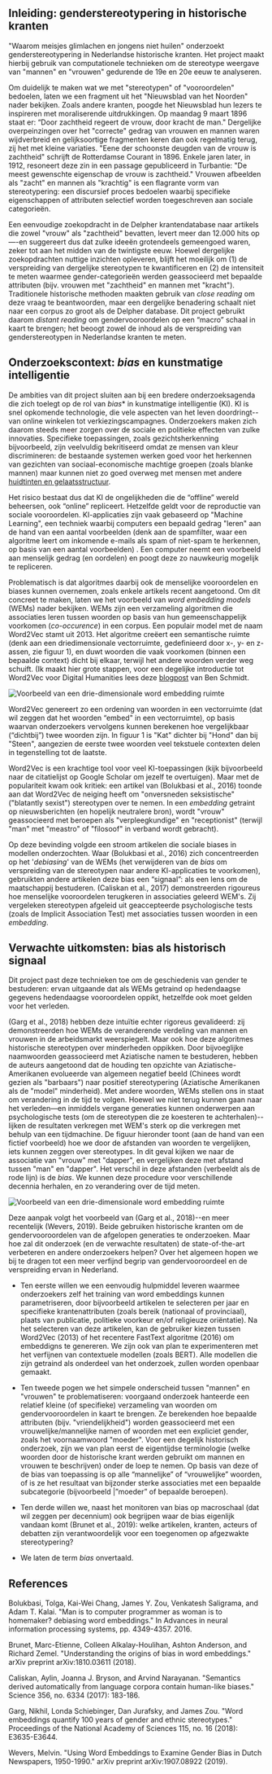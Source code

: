 ## Inleiding: genderstereotypering in historische kranten

"Waarom meisjes glimlachen en jongens niet huilen" onderzoekt genderstereotypering in Nederlandse historische kranten. Het project maakt hierbij gebruik van computationele technieken om de stereotype weergave van "mannen" en "vrouwen" gedurende de 19e en 20e eeuw te analyseren.

Om duidelijk te maken wat we met "stereotypen" of "vooroordelen" bedoelen, laten we een fragment uit het "Nieuwsblad van het Noorden" nader bekijken. Zoals andere kranten, poogde het Nieuwsblad hun lezers te inspireren met moraliserende uitdrukkingen. Op maandag 9 maart 1896 staat er: “Door zachtheid regeert de vrouw, door kracht de man." Dergelijke overpeinzingen over het "correcte" gedrag van vrouwen en mannen waren wijdverbreid en gelijksoortige fragmenten keren dan ook regelmatig terug, zij het met kleine variaties. "Eene der schoonste deugden van de vrouw is zachtheid" schrijft de Rotterdamse Courant in 1896. Enkele jaren later, in 1912, resoneert deze zin in een passage gepubliceerd in Turbantie: "De meest gewenschte eigenschap de vrouw is zachtheid." Vrouwen afbeelden als "zacht" en mannen als "krachtig" is een flagrante vorm van stereotypering: een discursief proces bedoelen waarbij specifieke eigenschappen of attributen selectief worden toegeschreven aan sociale categorieën.

Een eenvoudige zoekopdracht in de Delpher krantendatabase naar artikels die zowel "vrouw" als "zachtheid" bevatten, levert meer dan 12.000 hits op—-en suggereert dus dat zulke ideeën grotendeels gemeengoed waren, zeker tot aan het midden van de twintigste eeuw. Hoewel dergelijke zoekopdrachten nuttige inzichten opleveren, blijft het moeilijk om (1) de verspreiding van dergelijke stereotypen te kwantificeren en (2) de intensiteit te meten waarmee gender-categorieën werden geassocieerd met bepaalde attributen (bijv. vrouwen met "zachtheid" en mannen met "kracht"). Traditionele historische methoden maakten gebruik van _close reading_ om deze vraag te beantwoorden, maar een dergelijke benadering schaalt niet naar een corpus zo groot als de Delpher database. Dit project gebruikt daarom _distant reading_ om gendervooroordelen op een “macro” schaal in kaart te brengen; het beoogt zowel de inhoud als de verspreiding van genderstereotypen in Nederlandse kranten te meten.

## Onderzoekscontext: _bias_ en kunstmatige intelligentie

De ambities van dit project sluiten aan bij een bredere onderzoeksagenda die zich toelegt op de rol van _bias_* in kunstmatige intelligentie (KI). KI is snel opkomende technologie, die vele aspecten van het leven doordringt--van online winkelen tot verkiezingscampagnes. Onderzoekers maken zich daarom steeds meer zorgen over de sociale en politieke effecten van zulke innovaties. Specifieke toepassingen, zoals gezichtsherkenning bijvoorbeeld, zijn veelvuldig bekritiseerd omdat ze mensen van kleur discrimineren: de bestaande systemen werken goed voor het herkennen van gezichten van sociaal-economische machtige groepen (zoals blanke mannen) maar kunnen niet zo goed overweg met mensen met andere [huidtinten en gelaatsstructuur](https://www.ted.com/talks/joy_buolamwini_how_i_m_fighting_bias_in_algorithms?language=en).

Het risico bestaat dus dat KI de ongelijkheden die de “offline” wereld beheersen, ook “online” repliceert. Hetzelfde geldt voor de reproductie van sociale vooroordelen. KI-applicaties zijn vaak gebaseerd op "Machine Learning", een techniek waarbij computers een bepaald gedrag "leren" aan de hand van een aantal voorbeelden (denk aan de spamfilter, waar een algoritme leert om inkomende e-mails als spam of niet-spam te herkennen, op basis van een aantal voorbeelden) . Een computer neemt een voorbeeld aan menselijk gedrag (en oordelen) en poogt deze zo nauwkeurig mogelijk te repliceren. 

Problematisch is dat algoritmes daarbij ook de menselijke vooroordelen en biases kunnen overnemen, zoals enkele artikels recent aangetoond. Om dit concreet te maken, laten we het voorbeeld van _word embedding models_ (WEMs) nader bekijken. WEMs zijn een verzameling algoritmen die associaties leren tussen woorden op basis van hun gemeenschappelijk voorkomen (_co-occurence_) in een corpus. Een populair model met de naam Word2Vec stamt uit 2013. Het algoritme creëert een semantische ruimte (denk aan een driedimensionale vectorruimte, gedefinieerd door x-, y- en z-assen, zie figuur 1), en duwt woorden die vaak voorkomen (binnen een bepaalde context) dicht bij elkaar, terwijl het andere woorden verder weg schuift. (Ik maakt hier grote stappen, voor een degelijke introductie tot Word2Vec voor Digital Humanities lees deze [blogpost](http://bookworm.benschmidt.org/posts/2015-10-25-Word-Embeddings.html) van Ben Schmidt.

![Voorbeeld van een drie-dimensionale word embedding ruimte](./figures/figuur1.png)

Word2Vec genereert zo een ordening van woorden in een vectorruimte (dat wil zeggen dat het woorden “embed" in een vectorruimte), op basis waarvan onderzoekers vervolgens kunnen berekenen hoe vergelijkbaar (“dichtbij”) twee woorden zijn. In figuur 1 is  "Kat" dichter bij "Hond" dan bij "Steen", aangezien de eerste twee woorden veel tekstuele contexten delen in tegenstelling tot de laatste.

Word2Vec is een krachtige tool voor veel KI-toepassingen (kijk bijvoorbeeld naar de citatielijst op Google Scholar om jezelf te overtuigen). Maar met de populariteit kwam ook kritiek: een artikel van (Bolukbasi et al., 2016) toonde aan dat Word2Vec de neiging heeft om "onversneden seksistische" ("blatantly sexist") stereotypen over te nemen. In een _embedding_ getraint op nieuwsberichten (en hopelijk neutralere bron), wordt "vrouw" geassocieerd met beroepen als "verpleegkundige" en "receptionist" (terwijl "man" met "meastro" of "filosoof" in verband wordt gebracht).

Op deze bevinding volgde een stroom artikelen die sociale biases in modellen onderzochten. Waar (Bolukbasi et al., 2016) zich concentreerden op het '_debiasing_' van de WEMs (het verwijderen van de _bias_ om verspreiding van de stereotypen naar andere KI-applicaties te voorkomen), gebruikten andere artikelen deze bias een “signaal”: als een lens om de maatschappij bestuderen.  (Caliskan et al., 2017) demonstreerden rigoureus hoe menselijke vooroordelen terugkeren in associaties geleerd WEM's. Zij vergeleken stereotypen afgeleid uit geaccepteerde psychologische tests (zoals de Implicit Association Test) met associaties tussen woorden in een _embedding_.

## Verwachte uitkomsten: bias als historisch signaal

Dit project past deze technieken toe om de geschiedenis van gender te bestuderen: ervan uitgaande dat als WEMs getraind op hedendaagse gegevens hedendaagse vooroordelen oppikt, hetzelfde ook moet gelden voor het verleden.

(Garg et al., 2018) hebben deze intuïtie echter rigoreus gevalideerd: zij demonstreerden hoe WEMs de veranderende verdeling van mannen en vrouwen in de arbeidsmarkt weerspiegelt. Maar ook hoe deze algoritmes historische stereotypen over minderheden oppikken. Door bijvoeglijke naamwoorden geassocieerd met Aziatische namen te bestuderen, hebben de auteurs aangetoond dat de houding ten opzichte van Aziatische-Amerikanen evolueerde van algemeen negatief beeld (Chinees wordt gezien als "barbaars") naar positief stereotypering (Aziatische Amerikanen als de "model" minderheid). Met andere woorden, WEMs stellen ons in staat om verandering in de tijd te volgen. Hoewel we niet terug kunnen gaan naar het verleden—en inmiddels vergane generaties kunnen onderwerpen aan psychologische tests (om de stereotypen die ze koesteren te achterhalen)--lijken de resultaten verkregen met WEM's sterk op die verkregen met behulp van een tijdmachine. De figuur hieronder toont (aan de hand van een fictief voorbeeld) hoe we door de afstanden van woorden te vergelijken, iets kunnen zeggen over stereotypes. In dit geval kijken we naar de associatie van "vrouw" met "dapper", en vergelijken deze met afstand tussen "man" en "dapper". Het verschil in deze afstanden (verbeeldt als de rode lijn) is de _bias_. We kunnen deze procedure voor verschillende decennia herhalen, en zo verandering over de tijd meten.

![Voorbeeld van een drie-dimensionale word embedding ruimte](./figures/figuur_2_nl.png)


Deze aanpak volgt het voorbeeld van (Garg et al., 2018)--en meer recentelijk (Wevers, 2019). Beide gebruiken historische kranten om de gendervooroordelen van de afgelopen generaties te onderzoeken. Maar hoe zal dit onderzoek (en de verwachte resultaten) de state-of-the-art verbeteren en andere onderzoekers helpen? Over het algemeen hopen we bij te dragen tot een meer verfijnd begrip van gendervooroordeel en de verspreiding ervan in Nederland.

- Ten eerste willen we een eenvoudig hulpmiddel leveren waarmee onderzoekers zelf het training van word embeddings kunnen parametriseren, door bijvoorbeeld artikelen te selecteren per jaar en specifieke krantenattributen (zoals bereik (nationaal of provinciaal), plaats van publicatie, politieke voorkeur en/of religieuze oriëntatie). Na het selecteren van deze artikelen, kan de gebruiker kiezen tussen Word2Vec (2013) of het recentere FastText algoritme (2016) om embeddigns te genereren. We zijn ook van plan te experimenteren met het verfijnen van contextuele modellen (zoals BERT). Alle modellen die zijn getraind als onderdeel van het onderzoek, zullen worden openbaar gemaakt.

- Ten tweede pogen we het simpele onderscheid tussen "mannen" en "vrouwen" te problematiseren: voorgaand onderzoek hanteerde een relatief kleine (of specifieke) verzameling van woorden om gendervooroordelen in kaart te brengen. Ze berekenden hoe bepaalde attributen (bijv. "vriendelijkheid") worden geassocieerd met een vrouwelijke/mannelijke namen of woorden met een expliciet gender, zoals het voornaamwoord "moeder". Voor een degelijk historisch onderzoek, zijn we van plan eerst de eigentijdse terminologie (welke woorden door de historische krant werden gebruikt om mannen en vrouwen te beschrijven) onder de loep te nemen. Op basis van deze  of de bias van toepassing is op alle “mannelijke” of “vrouwelijke” woorden, of is ze het resultaat van bijzonder sterke associaties met een bepaalde subcategorie (bijvoorbeeld |”moeder” of bepaalde beroepen).

- Ten derde willen we, naast het monitoren van bias op macroschaal (dat wil zeggen per decennium) ook begrijpen waar de bias eigenlijk vandaan komt (Brunet et al., 2019): welke artikelen, kranten, acteurs of debatten zijn verantwoordelijk voor een toegenomen op afgezwakte stereotypering? 

* We laten de term _bias_ onvertaald.

## References

Bolukbasi, Tolga, Kai-Wei Chang, James Y. Zou, Venkatesh Saligrama, and Adam T. Kalai. "Man is to computer programmer as woman is to homemaker? debiasing word embeddings." In Advances in neural information processing systems, pp. 4349-4357. 2016.

Brunet, Marc-Etienne, Colleen Alkalay-Houlihan, Ashton Anderson, and Richard Zemel. "Understanding the origins of bias in word embeddings." arXiv preprint arXiv:1810.03611 (2018).	

Caliskan, Aylin, Joanna J. Bryson, and Arvind Narayanan. "Semantics derived automatically from language corpora contain human-like biases." Science 356, no. 6334 (2017): 183-186.

Garg, Nikhil, Londa Schiebinger, Dan Jurafsky, and James Zou. "Word embeddings quantify 100 years of gender and ethnic stereotypes." Proceedings of the National Academy of Sciences 115, no. 16 (2018): E3635-E3644.

Wevers, Melvin. "Using Word Embeddings to Examine Gender Bias in Dutch Newspapers, 1950-1990." arXiv preprint arXiv:1907.08922 (2019).


